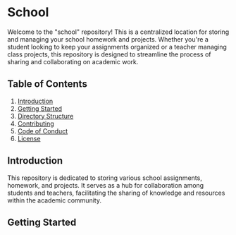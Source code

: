 # School
Welcome to the "school" repository! This is a centralized location for storing and managing your school homework and projects. Whether you're a student looking to keep your assignments organized or a teacher managing class projects, this repository is designed to streamline the process of sharing and collaborating on academic work.

## Table of Contents

1. [Introduction](#introduction)
2. [Getting Started](#getting-started)
3. [Directory Structure](#directory-structure)
4. [Contributing](#contributing)
5. [Code of Conduct](#code-of-conduct)
6. [License](#license)

## Introduction

This repository is dedicated to storing various school assignments, homework, and projects. It serves as a hub for collaboration among students and teachers, facilitating the sharing of knowledge and resources within the academic community.

## Getting Started

